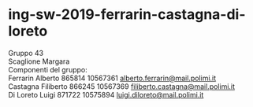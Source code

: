 # ing-sw-2019-ferrarin-castagna-di-loreto
Gruppo 43   
Scaglione Margara   
Componenti del gruppo:  
Ferrarin Alberto 865814 10567361 alberto.ferrarin@mail.polimi.it  
Castagna Filiberto 866245 10567369 filiberto.castagna@mail.polimi.it  
Di Loreto Luigi 871722 10575894 luigi.diloreto@mail.polimi.it 
